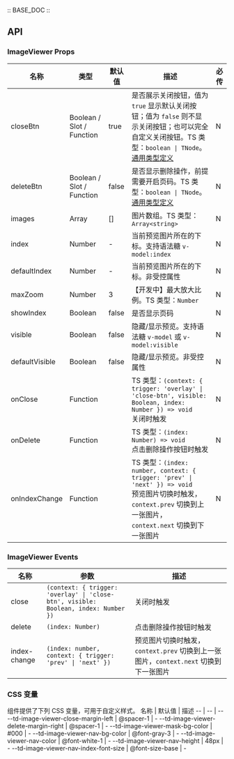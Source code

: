:: BASE_DOC ::

## API

### ImageViewer Props

名称 | 类型 | 默认值 | 描述 | 必传
-- | -- | -- | -- | --
closeBtn | Boolean / Slot / Function | true | 是否展示关闭按钮，值为 `true` 显示默认关闭按钮；值为 `false` 则不显示关闭按钮；也可以完全自定义关闭按钮。TS 类型：`boolean \| TNode`。[通用类型定义](https://github.com/Tencent/tdesign-mobile-vue/blob/develop/src/common.ts) | N
deleteBtn | Boolean / Slot / Function | false | 是否显示删除操作，前提需要开启页码。TS 类型：`boolean \| TNode`。[通用类型定义](https://github.com/Tencent/tdesign-mobile-vue/blob/develop/src/common.ts) | N
images | Array | [] | 图片数组。TS 类型：`Array<string>` | N
index | Number | - | 当前预览图片所在的下标。支持语法糖 `v-model:index` | N
defaultIndex | Number | - | 当前预览图片所在的下标。非受控属性 | N
maxZoom | Number | 3 | 【开发中】最大放大比例。TS 类型：`Number` | N
showIndex | Boolean | false | 是否显示页码 | N
visible | Boolean | false | 隐藏/显示预览。支持语法糖 `v-model` 或 `v-model:visible` | N
defaultVisible | Boolean | false | 隐藏/显示预览。非受控属性 | N
onClose | Function |  | TS 类型：`(context: { trigger: 'overlay' \| 'close-btn', visible: Boolean, index: Number }) => void`<br/>关闭时触发 | N
onDelete | Function |  | TS 类型：`(index: Number) => void`<br/>点击删除操作按钮时触发 | N
onIndexChange | Function |  | TS 类型：`(index: number, context: { trigger: 'prev' \| 'next' }) => void`<br/>预览图片切换时触发，`context.prev` 切换到上一张图片，`context.next` 切换到下一张图片 | N

### ImageViewer Events

名称 | 参数 | 描述
-- | -- | --
close | `(context: { trigger: 'overlay' \| 'close-btn', visible: Boolean, index: Number })` | 关闭时触发
delete | `(index: Number)` | 点击删除操作按钮时触发
index-change | `(index: number, context: { trigger: 'prev' \| 'next' })` | 预览图片切换时触发，`context.prev` 切换到上一张图片，`context.next` 切换到下一张图片

### CSS 变量

组件提供了下列 CSS 变量，可用于自定义样式。
名称 | 默认值 | 描述 
-- | -- | --
--td-image-viewer-close-margin-left | @spacer-1 | - 
--td-image-viewer-delete-margin-right | @spacer-1 | - 
--td-image-viewer-mask-bg-color | #000 | - 
--td-image-viewer-nav-bg-color | @font-gray-3 | - 
--td-image-viewer-nav-color | @font-white-1 | - 
--td-image-viewer-nav-height | 48px | - 
--td-image-viewer-nav-index-font-size | @font-size-base | -